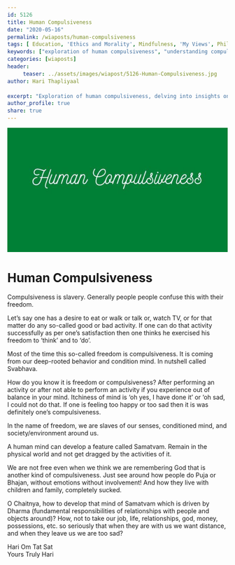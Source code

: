 ```yaml
--- 
id: 5126 
title: Human Compulsiveness
date: "2020-05-16"
permalink: /wiaposts/human-compulsiveness
tags: [ Education, 'Ethics and Morality', Mindfulness, 'My Views', Philosophy]    
keywords: ["exploration of human compulsiveness", "understanding compulsive behavior in philosophy", "poetic insights on mindfulness and choice", "philosophy of compulsiveness and awareness", "exploring human compulsiveness in philosophical context"]  
categories: [wiaposts] 
header:
     teaser: ../assets/images/wiapost/5126-Human-Compulsiveness.jpg
author: Hari Thapliyaal 

excerpt: "Exploration of human compulsiveness, delving into insights on mindfulness and choice."  
author_profile: true 
share: true 
---
```


![Human Compulsiveness](../assets/images/wiapost/5126-Human-Compulsiveness.jpg)     
    
# Human Compulsiveness
    
Compulsiveness is slavery. Generally people people confuse this with their freedom.    
    
Let’s say one has a desire to eat or walk or talk or, watch TV, or for that matter do any so-called good or bad activity. If one can do that activity successfully as per one’s satisfaction then one thinks he exercised his freedom to ‘think’ and to ‘do’.    
    
Most of the time this so-called freedom is compulsiveness. It is coming from our deep-rooted behavior and condition mind. In nutshell called Svabhava.    
    
How do you know it is freedom or compulsiveness? After performing an activity or after not able to perform an activity if you experience out of balance in your mind. Itchiness of mind is ‘oh yes, I have done it’ or ‘oh sad, I could not do that. If one is feeling too happy or too sad then it is was definitely one’s compulsiveness.    
    
In the name of freedom, we are slaves of our senses, conditioned mind, and society/environment around us.    
    
A human mind can develop a feature called Samatvam. Remain in the physical world and not get dragged by the activities of it.    
    
We are not free even when we think we are remembering God that is another kind of compulsiveness. Just see around how people do Puja or Bhajan, without emotions without involvement! And how they live with children and family, completely sucked.    
    
O Chaitnya, how to develop that mind of Samatvam which is driven by Dharma (fundamental responsibilities of relationships with people and objects around)? How, not to take our job, life, relationships, god, money, possessions, etc. so seriously that when they are with us we want distance, and when they leave us we are too sad?    
    
Hari Om Tat Sat     
Yours Truly Hari    
